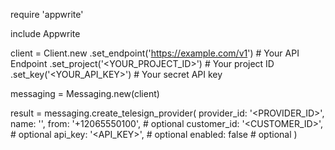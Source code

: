 require 'appwrite'

include Appwrite

client = Client.new
    .set_endpoint('https://example.com/v1') # Your API Endpoint
    .set_project('<YOUR_PROJECT_ID>') # Your project ID
    .set_key('<YOUR_API_KEY>') # Your secret API key

messaging = Messaging.new(client)

result = messaging.create_telesign_provider(
    provider_id: '<PROVIDER_ID>',
    name: '<NAME>',
    from: '+12065550100', # optional
    customer_id: '<CUSTOMER_ID>', # optional
    api_key: '<API_KEY>', # optional
    enabled: false # optional
)
